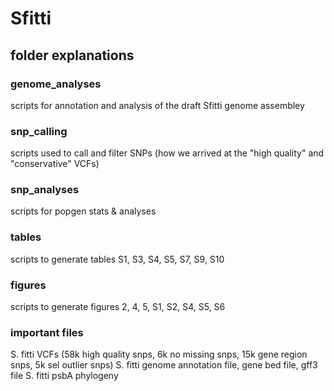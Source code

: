 # Sfitti

## folder explanations 
### genome_analyses
scripts for annotation and analysis of the draft Sfitti genome assembley

### snp_calling
scripts used to call and filter SNPs (how we arrived at the "high quality" and "conservative" VCFs)

### snp_analyses
scripts for popgen stats & analyses

### tables
scripts to generate tables S1, S3, S4, S5, S7, S9, S10

### figures
scripts to generate figures 2, 4, 5, S1, S2, S4, S5, S6

### important files
S. fitti VCFs (58k high quality snps, 6k no missing snps, 15k gene region snps, 5k sel outlier snps)
S. fitti genome annotation file, gene bed file, gff3 file
S. fitti psbA phylogeny
